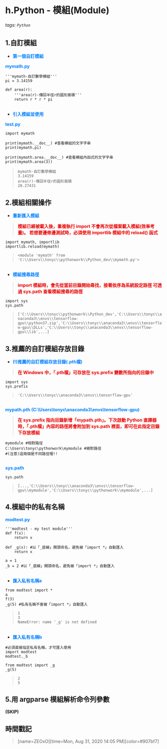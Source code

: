 # h.Python - 模組(Module)

###### tags: `Python`

## 1.自訂模組

* <font color="#0080FF">**第一個自訂模組**</font>

<font color="#0080FF">**mymath.py**</font>

```python=+
'''mymath-自訂數學模組'''
pi = 3.14159

def area(r):
    '''area(r)-傳回半徑r的圓形面積'''
    return r * r * pi
```

## 
* <font color="#0080FF">**引入模組並使用**</font>

<font color="#0080FF">**test.py**</font>

```python=+
import mymath

print(mymath.__doc__) #查看模組的文字字串
print(mymath.pi)

print(mymath.area.__doc__) #查看模組內函式的文字字串
print(mymath.area(3))
```

> ```mymath-自訂數學模組```</br>
> ```3.14159```</br>
> ```area(r)-傳回半徑r的圓形面積```</br>
> ```28.27431```

## 2.模組相關操作

* <font color="#0080FF">**重新匯入模組**</font>

> <font color="#EA0000">**模組已經被載入後，重複執行 import 不會再次從檔案載入模組(效率考量)。
> 若想要邊修邊測試時，必須使用 importlib 模組中的 reload() 函式**</font>

```python=+
import mymath, importlib
importlib.reload(mymath)
```

> ```<module 'mymath' from 'C:\\Users\\tonyc\\pythonwork\\Python_dev\\mymath.py'>```

##
* <font color="#0080FF">**模組搜尋路徑**</font>

> <font color="#EA0000">**import 模組時，會先從當前目錄開始尋找，接著依序為系統設定路徑
> 可透過 sys.path 查看模組搜尋的路徑**</font>

```python=+
import sys
sys.path
```

> ```['C:\\Users\\tonyc\\pythonwork\\Python_dev','C:\\Users\\tonyc\\anaconda3\\envs\\tensorflow-gpu\\python37.zip','C:\\Users\\tonyc\\anaconda3\\envs\\tensorflow-gpu\\DLLs','C:\\Users\\tonyc\\anaconda3\\envs\\tensorflow-gpu\\lib',...]```

## 3.推薦的自訂模組存放目錄
* <font color="#0080FF">**(!)推薦的自訂模組存放目錄(.pth檔)**</font>

> <font color="#EA0000">**在 Windows 中，「.pth檔」可存放在 sys.prefix 變數所指向的目錄中**</font>

```python=+
import sys
sys.prefix
```

> ```'C:\\Users\\tonyc\\anaconda3\\envs\\tensorflow-gpu'```
##
<font color="#0080FF">**mypath.pth (C:\\Users\\tonyc\\anaconda3\\envs\\tensorflow-gpu)**</font>

> <font color="#EA0000">**在 sys.prefix 指向目錄新增「mypath.pth」。下次啟動 Python 直譯器時，「.pth檔」內容的路徑將會附加到 sys.path 裡面，即可在此指定目錄下存放模組**</font>

```python=+
mymodule #相對路徑
C:\Users\tonyc\pythonwork\mymodule #絕對路徑
#(注意)這兩個是不同路徑喔!!
```
##
<font color="#0080FF">**sys.path**</font>

```python=+
sys.path
```

>```[...,'C:\\Users\\tonyc\\anaconda3\\envs\\tensorflow-gpu\\mymodule','C:\\Users\\tonyc\\pythonwork\\mymodule',...]```

## 4.模組中的私有名稱

<font color="#0080FF">**modtest.py**</font>

```python=+
'''modtest - my test module'''
def f(x):
    return x

def _g(x): #以「_底線」開頭命名，避免被「import *」自動匯入
    return x

a = 1
_b = 2 #以「_底線」開頭命名，避免被「import *」自動匯入
```
##
* <font color="#0080FF">**匯入私有名稱a**</font>

```python=+
from modtest import *
a
f(3)
_g(5) #私有名稱不會被「import *」自動匯入
```
> ```1```</br>
> ```3```</br>
> ```NameError: name '_g' is not defined```
## 
* <font color="#0080FF">**匯入私有名稱b**</font>

```python=+
#必須直接指定私有名稱，才可匯入使用
import modtest
modtest._b 

from modtest import _g
_g(5)
```

> ```2```</br>
> ```5```

## 5.用 argparse 模組解析命令列參數

**(SKIP)**

## 時間戳記

> [name=ZEOxO][time=Mon, Aug 31, 2020 14:05 PM][color=#907bf7]